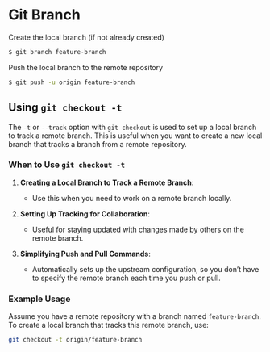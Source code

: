 # Git Branch

Create the local branch (if not already created)
```sh
$ git branch feature-branch
```
Push the local branch to the remote repository
```sh
$ git push -u origin feature-branch
```

## Using `git checkout -t`

The `-t` or `--track` option with `git checkout` is used to set up a local branch to track a remote branch. This is useful when you want to create a new local branch that tracks a branch from a remote repository.

### When to Use `git checkout -t`

1. **Creating a Local Branch to Track a Remote Branch**:
   - Use this when you need to work on a remote branch locally.

2. **Setting Up Tracking for Collaboration**:
   - Useful for staying updated with changes made by others on the remote branch.

3. **Simplifying Push and Pull Commands**:
   - Automatically sets up the upstream configuration, so you don’t have to specify the remote branch each time you push or pull.

### Example Usage

Assume you have a remote repository with a branch named `feature-branch`. To create a local branch that tracks this remote branch, use:

```sh
git checkout -t origin/feature-branch
```